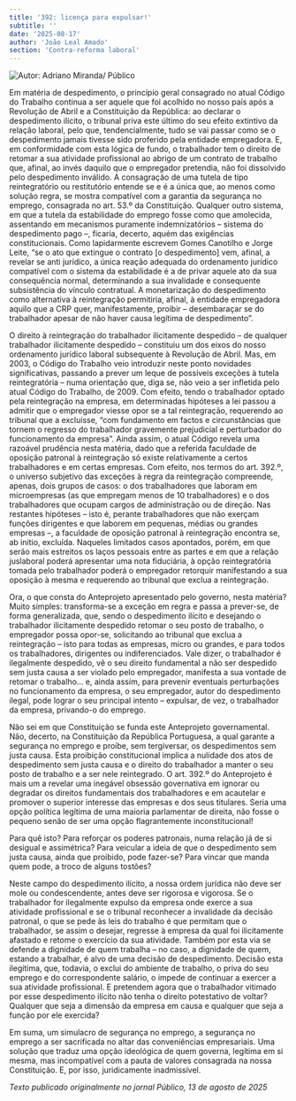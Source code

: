 ```yaml
---
title: '392: licença para expulsar!'
subtitle: ''
date: '2025-08-17'
author: 'João Leal Amado'
section: 'Contra-reforma laboral'
---
```

![Autor: Adriano Miranda/ Público](/images/amado.jpeg)

Em matéria de despedimento, o princípio geral consagrado no atual Código do Trabalho continua a ser aquele que foi acolhido no nosso país após a Revolução de Abril e a Constituição da República: ao declarar o despedimento ilícito, o tribunal priva este último do seu efeito extintivo da relação laboral, pelo que, tendencialmente, tudo se vai passar como se o despedimento jamais tivesse sido proferido pela entidade empregadora. E, em conformidade com esta lógica de fundo, o trabalhador tem o direito de retomar a sua atividade profissional ao abrigo de um contrato de trabalho que, afinal, ao invés daquilo que o empregador pretendia, não foi dissolvido pelo despedimento inválido.
A consagração de uma tutela de tipo reintegratório ou restitutório entende se e é a única que, ao menos como solução regra, se mostra compatível com a garantia da segurança no emprego, consagrada no art. 53.º da Constituição. Qualquer outro sistema, em que a tutela da estabilidade do emprego fosse como que amolecida, assentando em mecanismos puramente indemnizatórios – sistema do despedimento pago –, ficaria, decerto, aquém das exigências constitucionais. Como lapidarmente escrevem Gomes Canotilho e Jorge Leite, “se o ato que extingue o contrato [o despedimento] vem, afinal, a revelar se anti jurídico, a única reação adequada do ordenamento jurídico compatível com o sistema da estabilidade é a de privar aquele ato da sua consequência normal, determinando a sua invalidade e consequente subsistência do vínculo contratual. A monetarização do despedimento como alternativa à reintegração permitiria, afinal, à entidade empregadora aquilo que a CRP quer, manifestamente, proibir – desembaraçar se do trabalhador apesar de não haver causa legítima de despedimento”.
	
O direito à reintegração do trabalhador ilicitamente despedido – de qualquer trabalhador ilicitamente despedido – constituiu um dos eixos do nosso ordenamento jurídico laboral subsequente à Revolução de Abril. Mas, em 2003, o Código do Trabalho veio introduzir neste ponto novidades significativas, passando a prever um leque de possíveis exceções à tutela reintegratória – numa orientação que, diga se, não veio a ser infletida pelo atual Código do Trabalho, de 2009. Com efeito, tendo o trabalhador optado pela reintegração na empresa, em determinadas hipóteses a lei passou a admitir que o empregador viesse opor se a tal reintegração, requerendo ao tribunal que a excluísse, “com fundamento em factos e circunstâncias que tornem o regresso do trabalhador gravemente prejudicial e perturbador do funcionamento da empresa”.
Ainda assim, o atual Código revela uma razoável prudência nesta matéria, dado que a referida faculdade de oposição patronal à reintegração só existe relativamente a certos trabalhadores e em certas empresas. Com efeito, nos termos do art. 392.º, o universo subjetivo das exceções à regra da reintegração compreende, apenas, dois grupos de casos: o dos trabalhadores que laboram em microempresas (as que empregam menos de 10 trabalhadores) e o dos trabalhadores que ocupam cargos de administração ou de direção. Nas restantes hipóteses – isto é, perante trabalhadores que não exerçam funções dirigentes e que laborem em pequenas, médias ou grandes empresas –, a faculdade de oposição patronal à reintegração encontra se, ab initio, excluída. Naqueles limitados casos apontados, porém, em que serão mais estreitos os laços pessoais entre as partes e em que a relação juslaboral poderá apresentar uma nota fiduciária, à opção reintegratória tomada pelo trabalhador poderá o empregador retorquir manifestando a sua oposição à mesma e requerendo ao tribunal que exclua a reintegração.

Ora, o que consta do Anteprojeto apresentado pelo governo, nesta matéria? Muito simples: transforma-se a exceção em regra e passa a prever-se, de forma generalizada, que, sendo o despedimento ilícito e desejando o trabalhador ilicitamente despedido retomar o seu posto de trabalho, o empregador possa opor-se, solicitando ao tribunal que exclua a reintegração – isto para todas as empresas, micro ou grandes, e para todos os trabalhadores, dirigentes ou indiferenciados. Vale dizer, o trabalhador é ilegalmente despedido, vê o seu direito fundamental a não ser despedido sem justa causa a ser violado pelo empregador, manifesta a sua vontade de retomar o trabalho… e, ainda assim, para prevenir eventuais perturbações no funcionamento da empresa, o seu empregador, autor do despedimento ilegal, pode lograr o seu principal intento – expulsar, de vez, o trabalhador da empresa, privando-o do emprego.

Não sei em que Constituição se funda este Anteprojeto governamental. Não, decerto, na Constituição da República Portuguesa, a qual garante a segurança no emprego e proíbe, sem tergiversar, os despedimentos sem justa causa. Esta proibição constitucional implica a nulidade dos atos de despedimento sem justa causa e o direito do trabalhador a manter o seu posto de trabalho e a ser nele reintegrado. O art. 392.º do Anteprojeto é mais um a revelar uma inegável obsessão governativa em ignorar ou degradar os direitos fundamentais dos trabalhadores e em acautelar e promover o superior interesse das empresas e dos seus titulares. Seria uma opção política legítima de uma maioria parlamentar de direita, não fosse o pequeno senão de ser uma opção flagrantemente inconstitucional!

Para quê isto? Para reforçar os poderes patronais, numa relação já de si desigual e assimétrica? Para veicular a ideia de que o despedimento sem justa causa, ainda que proibido, pode fazer-se? Para vincar que manda quem pode, a troco de alguns tostões?

Neste campo do despedimento ilícito, a nossa ordem jurídica não deve ser mole ou condescendente, antes deve ser rigorosa e vigorosa. Se o trabalhador for ilegalmente expulso da empresa onde exerce a sua atividade profissional e se o tribunal reconhecer a invalidade da decisão patronal, o que se pede às leis do trabalho é que permitam que o trabalhador, se assim o desejar, regresse à empresa da qual foi ilicitamente afastado e retome o exercício da sua atividade. Também por esta via se defende a dignidade de quem trabalha – no caso, a dignidade de quem, estando a trabalhar, é alvo de uma decisão de despedimento. Decisão esta ilegítima, que, todavia, o exclui do ambiente de trabalho, o priva do seu emprego e do correspondente salário, o impede de continuar a exercer a sua atividade profissional. E pretendem agora que o trabalhador vitimado por esse despedimento ilícito não tenha o direito potestativo de voltar? Qualquer que seja a dimensão da empresa em causa e qualquer que seja a função por ele exercida?

Em suma, um simulacro de segurança no emprego, a segurança no emprego a ser sacrificada no altar das conveniências empresariais. Uma solução que traduz uma opção ideológica de quem governa, legítima em si mesma, mas incompatível com a pauta de valores consagrada na nossa Constituição. E, por isso, juridicamente inadmissível.

*Texto publicado originalmente no jornal Público, 13 de agosto de 2025*
